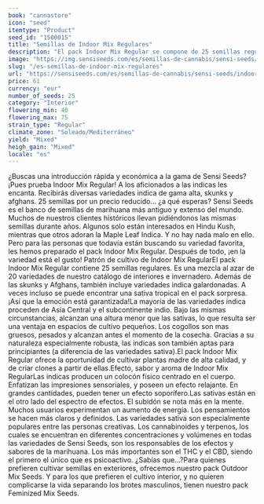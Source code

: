 ```yaml
---
book: "cannastore"
icon: "seed"
itemtype: "Product"
seed_id: "1500015"
title: "Semillas de Indoor Mix Regulares"
description: "El pack Indoor Mix Regular se compone de 25 semillas regulares. Predominan las variedades indica, con alguna que otra variedad sativa."
image: "https://img.sensiseeds.com/es/semillas-de-cannabis/sensi-seeds/indoor-mix-image.png"
slug: "/es-semillas-de-indoor-mix-regulares"
url: "https://sensiseeds.com/es/semillas-de-cannabis/sensi-seeds/indoor-mix?a_aid=cannastore"
price: 61
currency: "eur"
number_of_seeds: 25
category: "Interior"
flowering_min: 40
flowering_max: 75
strain_type: "Regular"
climate_zone: "Soleado/Mediterráneo"
yield: "Mixed"
heigh_gain: "Mixed"
locale: "es"
---
```

¿Buscas una introducción rápida y económica a la gama de Sensi Seeds? ¡Pues prueba Indoor Mix Regular! A los aficionados a las indicas les encanta. Recibirás diversas variedades indica de gama alta, skunks y afghans. 25 semillas por un precio reducido… ¿a qué esperas? Sensi Seeds es el banco de semillas de marihuana más antiguo y extenso del mundo. Muchos de nuestros clientes históricos llevan pidiéndonos las mismas semillas durante años. Algunos solo están interesados en Hindu Kush, mientras que otros adoran la Maple Leaf Indica. Y no hay nada malo en ello. Pero para las personas que todavía están buscando su variedad favorita, les hemos preparado el pack Indoor Mix Regular. Después de todo, ¡en la variedad está el gusto! Patrón de cultivo de Indoor Mix RegularEl pack Indoor Mix Regular contiene 25 semillas regulares. Es una mezcla al azar de 20 variedades de nuestro catálogo de interiores e invernadero. Además de las skunks y Afghans, también incluye variedades indica galardonadas. A veces incluso se puede encontrar una sativa tropical en el pack sorpresa. ¡Así que la emoción está garantizada!La mayoría de las variedades indica proceden de Asia Central y el subcontinente indio. Bajo las mismas circunstancias, alcanzan una altura menor que las sativas, lo que resulta ser una ventaja en espacios de cultivo pequeños. Los cogollos son mas gruesos, pesados y alcanzan antes el momento de la cosecha. Gracias a su naturaleza especialmente robusta, las indicas son también aptas para principiantes (a diferencia de las variedades sativa).El pack Indoor Mix Regular ofrece la oportunidad de cultivar plantas madre de alta calidad, y de criar clones a partir de ellas.Efecto, sabor y aroma de Indoor Mix RegularLas indicas producen un colocón físico centrado en el cuerpo. Enfatizan las impresiones sensoriales, y poseen un efecto relajante. En grandes cantidades, pueden tener un efecto soporífero.Las sativas están en el otro lado del espectro de efectos. El subidón se nota más en la mente. Muchos usuarios experimentan un aumento de energía. Los pensamientos se hacen más claros y definidos. Las variedades sativa son especialmente populares entre las personas creativas. Los cannabinoides y terpenos, los cuales se encuentran en diferentes concentraciones y volúmenes en todas las variedades de Sensi Seeds, son los responsables de los efectos y sabores de la marihuana. Los más importantes son el THC y el CBD, siendo el primero el único que es psicoactivo. ¿Sabías que…?Para quienes prefieren cultivar semillas en exteriores, ofrecemos nuestro pack Outdoor Mix Seeds. Y para los que prefieren el cultivo interior, y no quieren complicarse la vida separando los brotes masculinos, tienen nuestro pack Feminized Mix Seeds.
